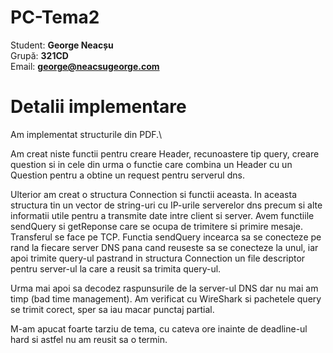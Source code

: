 # PC-Tema2

Student: **George Neacșu**\
Grupă: **321CD**\
Email: **[george@neacsugeorge.com](mailto:george@neacsugeorge.com)**

# Detalii implementare

Am implementat structurile din PDF.\

Am creat niste functii pentru creare Header,
recunoastere tip query, creare question si 
in cele din urma o functie care combina un
Header cu un Question pentru a obtine un request
pentru serverul dns.

Ulterior am creat o structura Connection si
functii aceasta. In aceasta structura tin un
vector de string-uri cu IP-urile serverelor dns
precum si alte informatii utile pentru a transmite
date intre client si server. Avem functiile sendQuery
si getReponse care se ocupa de trimitere si primire
mesaje. Transferul se face pe TCP. Functia sendQuery
incearca sa se conecteze pe rand la fiecare server DNS
pana cand reuseste sa se conecteze la unul, iar apoi
trimite query-ul pastrand in structura Connection un
file descriptor pentru server-ul la care a reusit sa
trimita query-ul.

Urma mai apoi sa decodez raspunsurile de la server-ul
DNS dar nu mai am timp (bad time management). Am verificat
cu WireShark si pachetele query se trimit corect, sper sa iau
macar punctaj partial.

M-am apucat foarte tarziu de tema, cu cateva ore inainte de
deadline-ul hard si astfel nu am reusit sa o termin.
